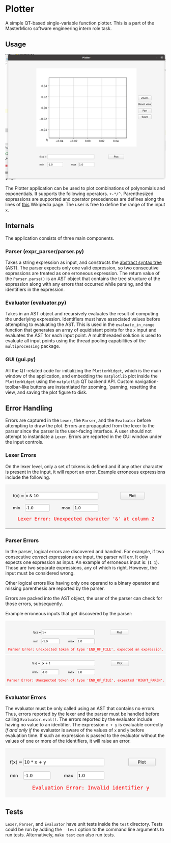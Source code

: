 # Plotter

A simple QT-based single-variable function plotter. This is a part of the MasterMicro software engineering intern role task.

## Usage

![usage_gif](screenshots/usage.gif)

The Plotter application can be used to plot combinations of polynomials and exponentials. It supports the following operators. `+-*/^`. Parenthesized expressions are supported and operator precedences are defines along the lines of [this](https://en.wikipedia.org/wiki/Order_of_operations) Wikipedia page. The user is free to define the range of the input `x`.

## Internals

The application consists of three main components.

### Parser (expr_parser/parser.py)

Takes a string expression as input, and constructs the [abstract syntax tree](https://en.wikipedia.org/wiki/Abstract_syntax_tree) (AST). The parser expects only one valid expression, so two consecutive expressions are treated as one erroneous expression. The return value of the `Parser.parse()` is an AST object that contains the tree structure of the expression along with any errors that occurred while parsing, and the identifiers in the expression.

### Evaluator (evaluator.py)

Takes in an AST object and recursively evaluates the result of computing the underlying expression. Identifiers must have associated values before attempting to evaluating the AST. This is used in the `evaluate_in_range` function that generates an array of equidistant points for the `x` input and evaluates the AST for each input point. A multithreaded solution is used to evaluate all input points using the thread pooling capabilities of the `multiprocessing` package.

### GUI (gui.py)

All the QT-related code for initializing the `PlotterWidget`, which is the main window of the application, and embedding the `matplotlib` plot inside the `PlotterWidget` using the `matplotlib` QT backend API. Custom navigation-toolbar-like buttons are instantiated for zooming, `panning, resetting the view, and saving the plot figure to disk.

## Error Handling

Errors are captured in the `Lexer`, the `Parser`, and the `Evaluator` before attempting to draw the plot. Errors are propagated from the lexer to the parser since the parser is the user-facing interface. A user should not attempt to instantiate a `Lexer`. Errors are reported in the GUI window under the input controls.

### Lexer Errors

On the lexer level, only a set of tokens is defined and if any other character is present in the input, it will report an error. Example erroneous expressions include the following.

![lexer_error_1](/screenshots/4.png)

### Parser Errors

In the parser, logical errors are discovered and handled. For example, if two consecutive _correct_ expressions are input, the parser will err. It only expects one expression as input. An example of erroneous input is: (`1 1`). Those are two separate expressions, any of which is right. However, the input must be considered wrong.

Other logical errors like having only one operand to a binary operator and missing parenthesis are reported by the parser.

Errors are packed into the AST object, the user of the parser can check for those errors, subsequently.

Example erroneous inputs that get discovered by the parser:

![parser_error_1](/screenshots/3.png)
![parser_error_2](/screenshots/5.png)

### Evaluator Errors

The evaluator must be only called using an AST that contains no errors. Thus, errors reported by the lexer and the parser must be handled before calling `Evaluator.eval()`. The errors reported by the evaluator include having no value to an identifier. The expression `x + y` is evaluable correctly _if and only if_ the evaluator is aware of the values of `x` and `y` before evaluation time. If such an expression is passed to the evaluator without the values of one or more of the identifiers, it will raise an error.

![evaluator_error_1](/screenshots/1.png)

## Tests

`Lexer`, `Parser`, and `Evaluator` have unit tests inside the `test` directory. Tests could be run by adding the `--test` option to the command line arguments to run tests. Alternatively, `make test` can also run tests. 
